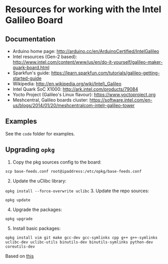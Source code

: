 Resources for working with the Intel Galileo Board
==================================================

## Documentation

- Arduino home page: http://arduino.cc/en/ArduinoCertified/IntelGalileo
- Intel resources (Gen-2 based): http://www.intel.com/content/www/us/en/do-it-yourself/galileo-maker-quark-board.html
- Sparkfun's guide: https://learn.sparkfun.com/tutorials/galileo-getting-started-guide
- Wikipedia: http://en.wikipedia.org/wiki/Intel\_Galileo
- Intel Quark SoC X1000: http://ark.intel.com/products/79084
- Yocto Project (Galileo's Linux flavour): https://www.yoctoproject.org
- Meshcentral, Galileo boards cluster: https://software.intel.com/en-us/blogs/2014/01/20/meshcentralcom-intelr-galileo-tower


## Examples

See the `code` folder for examples.

## Upgrading `opkg`

1. Copy the pkg sources config to the board:

  `scp base-feeds.conf root@ipaddress:/etc/opkg/base-feeds.conf`

2. Update the uClibc library: 
  
  `opkg install --force-overwrite uclibc`
3. Update the repo sources: 

  `opkg update`

4. Upgrade the packages: 

  `opkg upgrade`

5. Install basic packages:

  `opkg install vim git make gcc-dev gcc-symlinks cpp g++ g++-symlinks uclibc-dev uclibc-utils binutils-dev binutils-symlinks python-dev coreutils-dev`

Based on [this](http://alextgalileo.altervista.org/package-repo-configuration-instructions.html)
